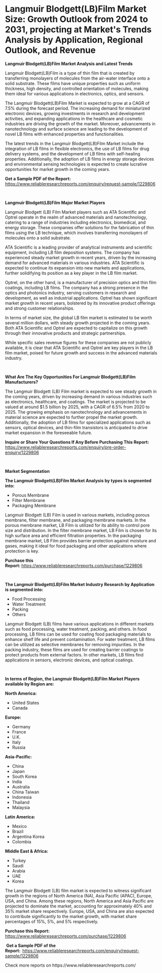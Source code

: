 <p><h1>Langmuir Blodgett(LB)Film Market Size: Growth Outlook from 2024 to 2031, projecting at Market's Trends Analysis by Application, Regional Outlook, and Revenue</h1></p><p><strong>Langmuir Blodgett(LB)Film Market Analysis and Latest Trends</strong></p>
<p><p>Langmuir Blodgett(LB)Film is a type of thin film that is created by transferring monolayers of molecules from the air-water interface onto a solid substrate. These films have unique properties such as uniform thickness, high density, and controlled orientation of molecules, making them ideal for various applications in electronics, optics, and sensors.</p><p>The Langmuir Blodgett(LB)Film Market is expected to grow at a CAGR of 7.5% during the forecast period. The increasing demand for miniaturized electronic devices, growing investments in research and development activities, and expanding applications in the healthcare and cosmetic industries are driving the growth of the market. Moreover, advancements in nanotechnology and surface science are leading to the development of novel LB films with enhanced properties and functionalities.</p><p>The latest trends in the Langmuir Blodgett(LB)Film Market include the integration of LB films in flexible electronics, the use of LB films for drug delivery systems, and the development of LB films with self-healing properties. Additionally, the adoption of LB films in energy storage devices and environmental sensing technologies is expected to create lucrative opportunities for market growth in the coming years.</p></p>
<p><strong>Get a Sample PDF of the Report:&nbsp;</strong> <a href="https://www.reliableresearchreports.com/enquiry/request-sample/1229806">https://www.reliableresearchreports.com/enquiry/request-sample/1229806</a></p>
<p>&nbsp;</p>
<p><strong>Langmuir Blodgett(LB)Film Major Market Players</strong></p>
<p><p>Langmuir Blodgett (LB) Film Market players such as ATA Scientific and Optrel operate in the realm of advanced materials and nanotechnology, catering to a range of industries including electronics, biomedical, and energy storage. These companies offer solutions for the fabrication of thin films using the LB technique, which involves transferring monolayers of molecules onto a solid substrate.</p><p>ATA Scientific is a leading provider of analytical instruments and scientific equipment, including LB film deposition systems. The company has experienced steady market growth in recent years, driven by the increasing demand for advanced materials in various industries. ATA Scientific is expected to continue its expansion into new markets and applications, further solidifying its position as a key player in the LB film market.</p><p>Optrel, on the other hand, is a manufacturer of precision optics and thin film coatings, including LB films. The company has a strong presence in the optics and photonics industry, serving customers in research and development, as well as industrial applications. Optrel has shown significant market growth in recent years, bolstered by its innovative product offerings and strong customer relationships.</p><p>In terms of market size, the global LB film market is estimated to be worth several million dollars, with steady growth projected in the coming years. Both ATA Scientific and Optrel are expected to capitalize on this growth through their innovative products and strategic partnerships.</p><p>While specific sales revenue figures for these companies are not publicly available, it is clear that ATA Scientific and Optrel are key players in the LB film market, poised for future growth and success in the advanced materials industry.</p></p>
<p>&nbsp;</p>
<p><strong>What Are The Key Opportunities For Langmuir Blodgett(LB)Film Manufacturers?</strong></p>
<p><p>The Langmuir Blodgett (LB) Film market is expected to see steady growth in the coming years, driven by increasing demand in various industries such as electronics, healthcare, and coatings. The market is projected to be valued at around $1.5 billion by 2025, with a CAGR of 6.5% from 2020 to 2025. The growing emphasis on nanotechnology and advancements in material science are expected to further propel the market growth. Additionally, the adoption of LB films for specialized applications such as sensors, optical devices, and thin-film transistors is anticipated to drive market expansion in the foreseeable future.</p></p>
<p><strong>Inquire or Share Your Questions If Any Before Purchasing This Report:</strong> <a href="https://www.reliableresearchreports.com/enquiry/pre-order-enquiry/1229806">https://www.reliableresearchreports.com/enquiry/pre-order-enquiry/1229806</a></p>
<p>&nbsp;</p>
<p><strong>Market Segmentation</strong></p>
<p><strong>The Langmuir Blodgett(LB)Film Market Analysis by types is segmented into:</strong></p>
<p><ul><li>Porous Membrane</li><li>Filter Membrane</li><li>Packaging Membrane</li></ul></p>
<p><p>Langmuir Blodgett (LB) Film is used in various markets, including porous membrane, filter membrane, and packaging membrane markets. In the porous membrane market, LB Film is utilized for its ability to control pore size and distribution. In the filter membrane market, LB Film is chosen for its high surface area and efficient filtration properties. In the packaging membrane market, LB Film provides barrier protection against moisture and gases, making it ideal for food packaging and other applications where protection is key.</p></p>
<p><strong>Purchase this Report:&nbsp;</strong><a href="https://www.reliableresearchreports.com/purchase/1229806">https://www.reliableresearchreports.com/purchase/1229806</a></p>
<p>&nbsp;</p>
<p><strong>The Langmuir Blodgett(LB)Film Market Industry Research by Application is segmented into:</strong></p>
<p><ul><li>Food Processing</li><li>Water Treatment</li><li>Packing</li><li>Others</li></ul></p>
<p><p>Langmuir Blodgett (LB) films have various applications in different markets such as food processing, water treatment, packing, and others. In food processing, LB films can be used for coating food packaging materials to enhance shelf life and prevent contamination. For water treatment, LB films can be utilized as selective membranes for removing impurities. In the packing industry, these films are used for creating barrier coatings to protect products from external factors. In other markets, LB films find applications in sensors, electronic devices, and optical coatings.</p></p>
<p>&nbsp;</p>
<p><strong>In terms of Region, the Langmuir Blodgett(LB)Film Market Players available by Region are:</strong></p>
<p>
    <p> <strong> North America: </strong>
        <ul>
            <li>United States</li>
            <li>Canada</li>
        </ul>
        </p> 
    <p> <strong> Europe: </strong>
        <ul>
            <li>Germany</li>
            <li>France</li>
            <li>U.K.</li>
            <li>Italy</li>
            <li>Russia</li>
        </ul>
        </p> 
    <p> <strong> Asia-Pacific: </strong>
        <ul>
            <li>China</li>
            <li>Japan</li>
            <li>South Korea</li>
            <li>India</li>
            <li>Australia</li>
            <li>China Taiwan</li>
            <li>Indonesia</li>
            <li>Thailand</li>
            <li>Malaysia</li>
        </ul>
        </p> 
    <p> <strong> Latin America: </strong>
        <ul>
            <li>Mexico</li>
            <li>Brazil</li>
            <li>Argentina Korea</li>
            <li>Colombia</li>
        </ul>
        </p> 
    <p> <strong> Middle East & Africa: </strong>
        <ul>
            <li>Turkey</li>
            <li>Saudi</li>
            <li>Arabia</li>
            <li>UAE</li>
            <li>Korea</li>
        </ul>
    </p>
    </p>
<p><p>The Langmuir Blodgett (LB) film market is expected to witness significant growth in the regions of North America (NA), Asia Pacific (APAC), Europe, USA, and China. Among these regions, North America and Asia Pacific are projected to dominate the market, accounting for approximately 40% and 35% market share respectively. Europe, USA, and China are also expected to contribute significantly to the market growth, with market share percentages of 15%, 5%, and 5% respectively.</p></p>
<p><strong>Purchase this Report: </strong><a href="https://www.reliableresearchreports.com/purchase/1229806">https://www.reliableresearchreports.com/purchase/1229806</a></p>
<p>&nbsp;<strong>Get a Sample PDF of the Report:&nbsp;&nbsp;</strong><a href="https://www.reliableresearchreports.com/enquiry/request-sample/1229806">https://www.reliableresearchreports.com/enquiry/request-sample/1229806</a></p>
<p><strong></strong></p>
<p>Check more reports on https://www.reliableresearchreports.com/</p>